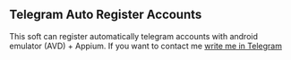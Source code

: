 <h2>Telegram Auto Register Accounts</h2>

This soft can register automatically telegram accounts with android emulator (AVD) + Appium. If you want to contact me <a href="https://t.me/artemhackerbro">write me in Telegram</a>